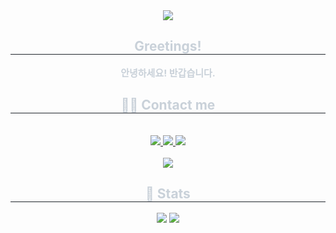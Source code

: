 <div align= "center">
    <img src="https://capsule-render.vercel.app/api?type=soft&color=0:654ea3,100:0eaafc&height=120&text=Stjoo's%20Git&animation=fadeIn&fontColor=ffffff&fontSize=40" />
    </div>
    <div align= "center"> 
    <h2 style="border-bottom: 1px solid #21262d; color: #c9d1d9;"> Greetings! </h2>  
    <div style="font-weight: 700; font-size: 15px; text-align: center; color: #c9d1d9;"> 안녕하세요! 반갑습니다. </div> 
    </div>
    <div align= "center">
    <h2 style="border-bottom: 1px solid #21262d; color: #c9d1d9;"> 🧑‍💻 Contact me </h2> <br> 
    <div align= "center"> <a href=mailto:stjoo0925@gmail.com> <img src="https://img.shields.io/badge/Gmail-EA4335?style=social&logo=Gmail&logoColor=white&link=mailto:stjoo0925@gmail.com"> </a>
         <a href=https://www.notion.so/b086d56329474d83bd2f0d0809631f39?pvs=4> <img src="https://img.shields.io/badge/Notion-000000?style=for-the-badge&logo=Notion&logoColor=white&link=https://www.notion.so/b086d56329474d83bd2f0d0809631f39?pvs=4"> </a>
         <a href=https://discord.gg/Q5rchjTeZQ> <img src="https://img.shields.io/badge/discord-5865F2?style=for-the-badge&logo=discord&logoColor=white&link=https://discord.gg/Q5rchjTeZQ"> </a>
          </div>  <br> 
    <div align= "center"> <a href="https://hits.seeyoufarm.com"> <img src="https://hits.seeyoufarm.com/api/count/incr/badge.svg?url=https%3A%2F%2Fgithub.com%2FStjoo0925%2F&count_bg=%23000000&title_bg=%23000000&icon=github.svg&icon_color=%23FFFFFF&title=GitHub&edge_flat=false"/></a>
       </div> 
    </div>
    <div align= "center"> 
    <h2 style="border-bottom: 1px solid #21262d; color: #c9d1d9;"> 🏅 Stats </h2> <div align= "center"> <img src="https://github-readme-stats.vercel.app/api?username=Stjoo0925&bg_color=60,654ea3,eaafc8&title_color=ffffff&text_color=ffffff"
         /> <img src="https://github-readme-stats.vercel.app/api/top-langs/?username=Stjoo0925&layout=compact&bg_color=60,654ea3,eaafc8&title_color=ffffff&text_color=ffffff"
           /> </div> 
    </div>
    
